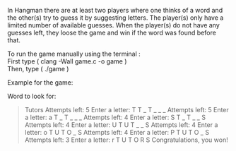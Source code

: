 In Hangman there are at least two players where one thinks of a word and the other(s) try to guess it by suggesting letters. The player(s) only have a limited number of available guesses. When the player(s) do not have any guesses left, they loose the game and win if the word was found before that.

To run the game manually using the terminal :<br>
  First type ( clang -Wall game.c -o game )<br>
  Then, type ( ./game )


Example for the game:<br>

Word to look for:
 > Tutors
Attempts left: 5
Enter a letter:
 > T
T _ T _ _ _ 
Attempts left: 5
Enter a letter:
 > a
T _ T _ _ _ 
Attempts left: 4
Enter a letter:
 > S
T _ T _ _ S 
Attempts left: 4
Enter a letter:
 > U
T U T _ _ S 
Attempts left: 4
Enter a letter:
 > o
T U T O _ S 
Attempts left: 4
Enter a letter:
 > P
T U T O _ S 
Attempts left: 3
Enter a letter:
 > r
T U T O R S 
Congratulations, you won!
